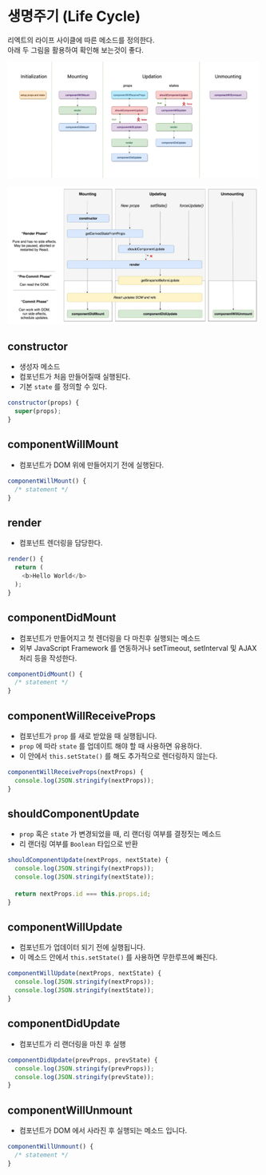 # 생명주기 (Life Cycle)

리엑트의 라이프 사이클에 따른 메소드를 정의한다.  
아래 두 그림을 활용하여 확인해 보는것이 좋다.

![리엑트 라이프 사이클](/img/A027.png)

![리엑트 라이프 사이클](/img/A028.png)

## constructor

* 생성자 메소드
* 컴포넌트가 처음 만들어질때 실행된다.
* 기본 `state` 를 정의할 수 있다.

```javascript
constructor(props) {
  super(props);
}
```

## componentWillMount

* 컴포넌트가 DOM 위에 만들어지기 전에 실행된다.

```javascript
componentWillMount() {
  /* statement */
}
```

## render

* 컴포넌트 렌더링을 담당한다.

```javascript
render() {
  return (
    <b>Hello World</b>
  );
}
```

## componentDidMount

* 컴포넌트가 만들어지고 첫 렌더링을 다 마친후 실행되는 메소드
* 외부 JavaScript Framework 를 연동하거나 setTimeout, setInterval 및 AJAX 처리 등을 작성한다.

```javascript
componentDidMount() {
  /* statement */
}
```

## componentWillReceiveProps

* 컴포넌트가 `prop` 를 새로 받았을 때 실행됩니다.
* `prop` 에 따라 `state` 를 업데이트 해야 할 때 사용하면 유용하다.
* 이 안에서 `this.setState()` 를 해도 추가적으로 렌더링하지 않는다.

```javascript
componentWillReceiveProps(nextProps) {
  console.log(JSON.stringify(nextProps));
}
```

## shouldComponentUpdate

* `prop` 혹은 `state` 가 변경되었을 때, 리 랜더링 여부를 결정짓는 메소드
* 리 랜더링 여부를 `Boolean` 타입으로 반환

```javascript
shouldComponentUpdate(nextProps, nextState) {
  console.log(JSON.stringify(nextProps));
  console.log(JSON.stringify(nextState));

  return nextProps.id === this.props.id;
}
```

## componentWillUpdate

* 컴포넌트가 업데이터 되기 전에 실행됩니다.
* 이 메소드 안에서 `this.setState()` 를 사용하면 무한루프에 빠진다.

```javascript
componentWillUpdate(nextProps, nextState) {
  console.log(JSON.stringify(nextProps));
  console.log(JSON.stringify(nextState));
}
```

## componentDidUpdate

* 컴포넌트가 리 랜더링을 마친 후 실행

```javascript
componentDidUpdate(prevProps, prevState) {
  console.log(JSON.stringify(prevProps));
  console.log(JSON.stringify(prevState));
}
```

## componentWillUnmount

* 컴포넌트가 DOM 에서 사라진 후 실행되는 메소드 입니다.

```javascript
componentWillUnmount() {
  /* statement */
}
```